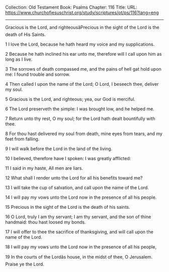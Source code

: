 Collection: Old Testament
Book: Psalms
Chapter: 116
Title: 
URL: https://www.churchofjesuschrist.org/study/scriptures/ot/ps/116?lang=eng

---

Gracious is the Lord, and righteousâPrecious in the sight of the Lord is the death of His Saints.

1 I love the Lord, because he hath heard my voice and my supplications.

2 Because he hath inclined his ear unto me, therefore will I call upon him as long as I live.

3 The sorrows of death compassed me, and the pains of hell gat hold upon me: I found trouble and sorrow.

4 Then called I upon the name of the Lord; O Lord, I beseech thee, deliver my soul.

5 Gracious is the Lord, and righteous; yea, our God is merciful.

6 The Lord preserveth the simple: I was brought low, and he helped me.

7 Return unto thy rest, O my soul; for the Lord hath dealt bountifully with thee.

8 For thou hast delivered my soul from death, mine eyes from tears, and my feet from falling.

9 I will walk before the Lord in the land of the living.

10 I believed, therefore have I spoken: I was greatly afflicted:

11 I said in my haste, All men are liars.

12 What shall I render unto the Lord for all his benefits toward me?

13 I will take the cup of salvation, and call upon the name of the Lord.

14 I will pay my vows unto the Lord now in the presence of all his people.

15 Precious in the sight of the Lord is the death of his saints.

16 O Lord, truly I am thy servant; I am thy servant, and the son of thine handmaid: thou hast loosed my bonds.

17 I will offer to thee the sacrifice of thanksgiving, and will call upon the name of the Lord.

18 I will pay my vows unto the Lord now in the presence of all his people,

19 In the courts of the Lordâs house, in the midst of thee, O Jerusalem. Praise ye the Lord.
